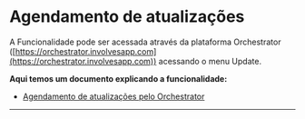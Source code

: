 # Agendamento de atualizações

A Funcionalidade pode ser acessada através da plataforma Orchestrator ([https://orchestrator.involvesapp.com](https://orchestrator.involvesapp.com)) acessando o menu Update.

**Aqui temos um documento explicando a funcionalidade:**

* [Agendamento de atualizações pelo Orchestrator](https://docs.google.com/document/d/1is3o2QGiQfAo-dTW00mZl1H62fD5w6FMaHuDJT_QIbs/edit?usp=sharing)

***
